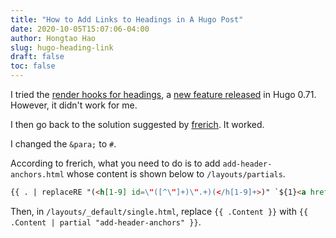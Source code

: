 ```yaml
---
title: "How to Add Links to Headings in A Hugo Post"
date: 2020-10-05T15:07:06-04:00
author: Hongtao Hao
slug: hugo-heading-link
draft: false
toc: false
---
```


I tried the [render hooks for headings](https://gohugo.io/getting-started/configuration-markup#heading-link-example), a [new feature released](https://gohugo.io/news/0.71.0-relnotes/) in Hugo 0.71. However, it didn't work for me. 

I then go back to the solution suggested by [frerich](https://github.com/gohugoio/hugo/issues/6713#issue-545589375). It worked. 

I changed the `&para;` to `#`. 

According to frerich, what you need to do is to add `add-header-anchors.html` whose content is shown below to `/layouts/partials`.

```html
{{ . | replaceRE "(<h[1-9] id=\"([^\"]+)\".+)(</h[1-9]+>)" `${1}<a href="#${2}" class="header-anchor" ariaLabel="Anchor">&para;</a>${3}` | safeHTML }}
```

Then, in `/layouts/_default/single.html`, replace  `{{ .Content }}` with `{{ .Content | partial "add-header-anchors" }}`.

